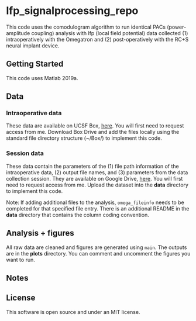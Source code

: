 # lfp_signalprocessing_repo

This code uses the comodulogram algorithm to run identical PACs (power-amplitude coupling) analysis with lfp (local field potential) data collected (1) intraoperatively with the Omegatron and (2) post-operatively with the RC+S neural implant device. 

## Getting Started

This code uses Matlab 2019a. 

## Data

### Intraoperative data
These data are available on UCSF Box, [here](https://ucsf.app.box.com/folder/110187510493?s=whlwaqa9guq6jcrz1gsbdez6ckpn0mwq). You will first need to request access from me. Download Box Drive and add the files locally using the standard file directory structure (~/Box/) to implement this code.

### Session data
These data contain the parameters of the (1) file path information of the intraoperative data, (2) output file names, and (3) parameters from the data collection session. They are available on Google Drive, [here](https://drive.google.com/drive/folders/1T3N4dQ10HVzouxdyRDZo3aWQQjGMHfQi?usp=sharing). You will first need to request access from me. Upload the dataset into the **data** directory to implement this code. 

Note: If adding additional files to the analysis, ``omega_fileinfo`` needs to be completed for that specified file entry. There is an additional README in the **data** directory that contains the column coding convention.

## Analysis + figures

All raw data are cleaned and figures are generated using ```main```. The outputs are in the **plots** directory. You can comment and uncomment the figures you want to run. 

## Notes

## License
This software is open source and under an MIT license. 

